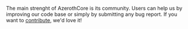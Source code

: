 The main strenght of AzerothCore is its community. Users can help us by improving our code base or simply by submitting any bug report. If you want to [contribute](http://www.azerothcore.org/wiki/Contribute), we'd love it!